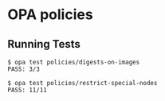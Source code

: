# OPA policies

## Running Tests

```
$ opa test policies/digests-on-images
PASS: 3/3
```
```
$ opa test policies/restrict-special-nodes
PASS: 11/11
```
